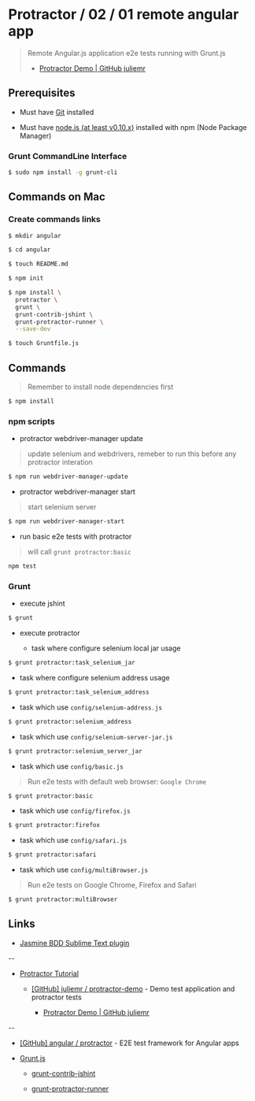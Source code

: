 # Protractor / 02 / 01 remote angular app

> Remote Angular.js application e2e tests running with Grunt.js
>
> * [Protractor Demo | GitHub juliemr](https://juliemr.github.io/protractor-demo/)
>


## Prerequisites

* Must have [Git](http://git-scm.com/) installed

* Must have [node.js (at least v0.10.x)](http://nodejs.org/) installed with npm (Node Package Manager)

### Grunt CommandLine Interface

```bash
$ sudo npm install -g grunt-cli
```


## Commands on Mac

### Create commands links

```bash
$ mkdir angular

$ cd angular

$ touch README.md

$ npm init

$ npm install \
  protractor \
  grunt \
  grunt-contrib-jshint \
  grunt-protractor-runner \
  --save-dev

$ touch Gruntfile.js
```

## Commands

> Remember to install node dependencies first

```bash
$ npm install
```

### npm scripts

* protractor webdriver-manager update

> update selenium and webdrivers, remeber to run this before any protractor interation

```bash
$ npm run webdriver-manager-update
```

* protractor webdriver-manager start

> start selenium server

```bash
$ npm run webdriver-manager-start
```

* run basic e2e tests with protractor 

> will call `grunt protractor:basic`

```bash
npm test
```

### Grunt

* execute jshint

```bash
$ grunt
```

* execute protractor

  * task where configure selenium local jar usage

```bash
$ grunt protractor:task_selenium_jar
```

  * task where configure selenium address usage

```bash
$ grunt protractor:task_selenium_address
```

  * task which use `config/selenium-address.js`

```bash
$ grunt protractor:selenium_address
```

  * task which use `config/selenium-server-jar.js`

```bash
$ grunt protractor:selenium_server_jar
```

  * task which use `config/basic.js`

> Run e2e tests with default web browser: `Google Chrome` 

```bash
$ grunt protractor:basic
```

  * task which use `config/firefox.js`

```bash
$ grunt protractor:firefox
```

  * task which use `config/safari.js`

```bash
$ grunt protractor:safari
```

  * task which use `config/multiBrowser.js`

> Run e2e tests on Google Chrome, Firefox and Safari

```bash
$ grunt protractor:multiBrowser
```


## Links

* [Jasmine BDD Sublime Text plugin](https://sublime.wbond.net/packages/Jasmine%20BDD)

--

* [Protractor Tutorial](https://angular.github.io/protractor/#/tutorial)

  * [[GitHub] juliemr / protractor-demo](https://github.com/juliemr/protractor-demo) - Demo test application and protractor tests

    * [Protractor Demo | GitHub juliemr](https://juliemr.github.io/protractor-demo/)

--

* [[GitHub] angular / protractor](https://github.com/angular/protractor) - E2E test framework for Angular apps

* [Grunt.js](http://gruntjs.com/)

  * [grunt-contrib-jshint](https://github.com/gruntjs/grunt-contrib-jshint)

  * [grunt-protractor-runner](https://github.com/teerapap/grunt-protractor-runner)

